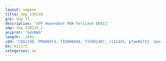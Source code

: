 ```yaml
---
layout: smgene
title: Smp_130210
grp: Smp_13
description: "ATP dependent RNA helicase DDX11"
smp: Smp_130210.1
uniprot: "G4VBW6"
length:  2493
cdd: "COG1199, PRK08074, TIGR00604, TIGR01407, cl21455, pfam06733, smart00487, smart00488"
kk: K11273
categories: sm
---
```

